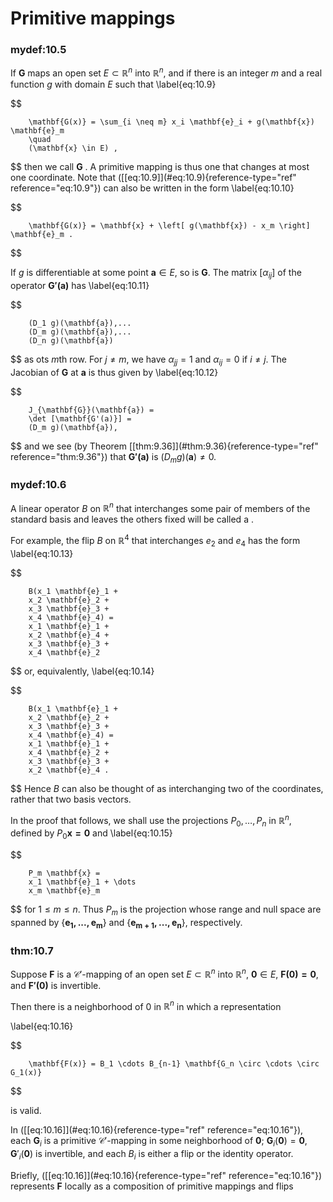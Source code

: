 # Primitive mappings


### mydef:10.5 
 If $\mathbf{G}$ maps an open set
$E \subset \mathbb{R}^n$ into $\mathbb{R}^n$, and if there is an integer $m$ and a real
function $g$ with domain $E$ such that 
\label{eq:10.9}

$$

        \mathbf{G(x)} = \sum_{i \neq m} x_i \mathbf{e}_i + g(\mathbf{x}) \mathbf{e}_m
        \quad
        (\mathbf{x} \in E) ,
$$
 then we call $\mathbf{G}$ . A primitive
mapping is thus one that changes at most one coordinate. Note that
(\[\[eq:10.9\]](#eq:10.9){reference-type="ref" reference="eq:10.9"}) can
also be written in the form 
\label{eq:10.10}

$$

        \mathbf{G(x)} = \mathbf{x} + \left[ g(\mathbf{x}) - x_m \right] \mathbf{e}_m .
$$


If $g$ is differentiable at some point $\mathbf{a} \in E$, so is
$\mathbf{G}$. The matrix $[\alpha_{ij}]$ of the operator
$\mathbf{G'(a)}$ has 
\label{eq:10.11}

$$

        (D_1 g)(\mathbf{a}),...
        (D_m g)(\mathbf{a}),...
        (D_n g)(\mathbf{a})
$$
 as ots $m$th row. For $j \neq m$, we have
$\alpha_{jj} = 1$ and $\alpha_{ij} = 0$ if $i \neq j$. The Jacobian of
$\mathbf{G}$ at $\mathbf{a}$ is thus given by 
\label{eq:10.12}

$$

        J_{\mathbf{G}}(\mathbf{a}) =
        \det [\mathbf{G'(a)}] =
        (D_m g)(\mathbf{a}),
$$
 and we see (by Theorem
\[\[thm:9.36\]](#thm:9.36){reference-type="ref" reference="thm:9.36"})
that $\mathbf{G'(a)}$ is $(D_m g)(\mathbf{a}) \neq 0$.



### mydef:10.6 
 A linear operator $B$ on $\mathbb{R}^n$ that
interchanges some pair of members of the standard basis and leaves the
others fixed will be called a .

For example, the flip $B$ on $\mathbb{R}^4$ that interchanges $e_2$ and $e_4$
has the form 
\label{eq:10.13}

$$

        B(x_1 \mathbf{e}_1 +
        x_2 \mathbf{e}_2 +
        x_3 \mathbf{e}_3 +
        x_4 \mathbf{e}_4) =
        x_1 \mathbf{e}_1 +
        x_2 \mathbf{e}_4 +
        x_3 \mathbf{e}_3 +
        x_4 \mathbf{e}_2
$$
 or, equivalently, 
\label{eq:10.14}

$$

        B(x_1 \mathbf{e}_1 +
        x_2 \mathbf{e}_2 +
        x_3 \mathbf{e}_3 +
        x_4 \mathbf{e}_4) =
        x_1 \mathbf{e}_1 +
        x_4 \mathbf{e}_2 +
        x_3 \mathbf{e}_3 +
        x_2 \mathbf{e}_4 .
$$
 Hence $B$ can also be thought of as
interchanging two of the coordinates, rather that two basis vectors.

In the proof that follows, we shall use the projections $P_0,\dots,P_n$
in $\mathbb{R}^n$, defined by $P_0 \mathbf{x = 0}$ and 
\label{eq:10.15}

$$

        P_m \mathbf{x} =
        x_1 \mathbf{e}_1 + \dots
        x_m \mathbf{e}_m
$$
 for $1 \leq m \leq n$. Thus $P_m$ is the
projection whose range and null space are spanned by
$\{\mathbf{e_1,...,e_m}\}$ and $\{\mathbf{e_{m+1},...,e_n}\}$,
respectively.



### thm:10.7 
 Suppose $\mathbf{F}$ is a
$\mathscr{C}'$-mapping of an open set $E \subset \mathbb{R}^n$ into $\mathbb{R}^n$,
$\mathbf{0} \in E$, $\mathbf{F(0) = 0}$, and $\mathbf{F'(0)}$ is
invertible.

Then there is a neighborhood of $0$ in $\mathbb{R}^n$ in which a representation

\label{eq:10.16}

$$

        \mathbf{F(x)} = B_1 \cdots B_{n-1} \mathbf{G_n \circ \cdots \circ G_1(x)}
$$

is valid.

In (\[\[eq:10.16\]](#eq:10.16){reference-type="ref"
reference="eq:10.16"}), each $\mathbf{G}_i$ is a primitive
$\mathscr{C}'$-mapping in some neighborhood of $\mathbf{0}$;
$\mathbf{G}_i(\mathbf{0})=\mathbf{0}$, $\mathbf{G}'_i(\mathbf{0})$ is
invertible, and each $B_i$ is either a flip or the identity operator.


Briefly, (\[\[eq:10.16\]](#eq:10.16){reference-type="ref"
reference="eq:10.16"}) represents $\mathbf{F}$ locally as a composition
of primitive mappings and flips
